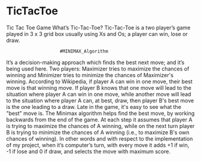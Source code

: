 # TicTacToe
Tic Tac Toe Game
What’s Tic-Tac-Toe?
Tic-Tac-Toe is a two player’s game played in 3 x 3 grid box usually using Xs and Os; a player
can win, lose or draw.

                        #MINIMAX_Algorithm
It’s a decision-making approach which finds the best next move; and it’s being used here.
Two players: Maximizer tries to maximize the chances of winning and Minimizer tries to
minimize the chances of Maximizer's winning.
According to Wikipedia, if player A can win in one move, their best move is that winning move.
If player B knows that one move will lead to the situation where player A can win in one move,
while another move will lead to the situation where player A can, at best, draw, then player B's
best move is the one leading to a draw. Late in the game, it's easy to see what the "best" move is.
The Minimax algorithm helps find the best move, by working backwards from the end of the
game. At each step it assumes that player A is trying to maximize the chances of A winning,
while on the next turn player B is trying to minimize the chances of A winning (i.e., to maximize
B's own chances of winning).
In other words and with respect to the implementation of my project, when it’s computer’s
turn, with every move it adds +1 if win, -1 if lose and 0 if draw, and selects the move with
maximum score.
